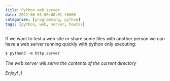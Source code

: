 ```yaml
---
title: Python web server
date: 2022-06-03 00:00:01 +0000
categories: [programming, python]
tags: [python, web, server, howtos]
---
```


If we want to test a web site or share some files with another person we can have a web server running quickly with python only executing:

```python
$ python3 -m http.server
```

_The web server will serve the contents of the current directory_


_Enjoy! ;)_
